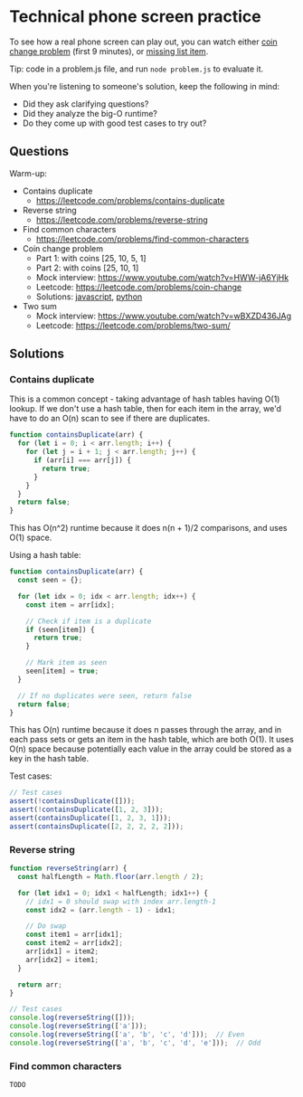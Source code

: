 # Technical phone screen practice

To see how a real phone screen can play out, you can watch either [coin change problem](https://www.youtube.com/watch?v=HWW-jA6YjHk) (first 9 minutes), or [missing list item](https://www.youtube.com/watch?v=cdCeU8DJvPM).

Tip: code in a problem.js file, and run `node problem.js` to evaluate it.

When you're listening to someone's solution, keep the following in mind:

* Did they ask clarifying questions?
* Did they analyze the big-O runtime?
* Do they come up with good test cases to try out?

## Questions

Warm-up:

* Contains duplicate
  * https://leetcode.com/problems/contains-duplicate
* Reverse string
  * https://leetcode.com/problems/reverse-string
* Find common characters
  * https://leetcode.com/problems/find-common-characters
* Coin change problem
  * Part 1: with coins [25, 10, 5, 1]
  * Part 2: with coins [25, 10, 1]
  * Mock interview: https://www.youtube.com/watch?v=HWW-jA6YjHk
  * Leetcode: https://leetcode.com/problems/coin-change
  * Solutions: [javascript](s1_04a_coin_change_problem.js), [python](s1_04a_coin_change_problem.py)
* Two sum
  * Mock interview: https://www.youtube.com/watch?v=wBXZD436JAg
  * Leetcode: https://leetcode.com/problems/two-sum/



## Solutions

### Contains duplicate

This is a common concept - taking advantage of hash tables having O(1) lookup. If we don't use a hash table, then for each item in the array, we'd have to do an O(n) scan to see if there are duplicates.

```js
function containsDuplicate(arr) {
  for (let i = 0; i < arr.length; i++) {
    for (let j = i + 1; j < arr.length; j++) {
      if (arr[i] === arr[j]) {
        return true;
      }
    }
  }
  return false;
}
```

This has O(n^2) runtime because it does n(n + 1)/2 comparisons, and uses O(1) space.

Using a hash table:

```js
function containsDuplicate(arr) {
  const seen = {};

  for (let idx = 0; idx < arr.length; idx++) {
    const item = arr[idx];

    // Check if item is a duplicate
    if (seen[item]) {
      return true;
    }

    // Mark item as seen
    seen[item] = true;
  }

  // If no duplicates were seen, return false
  return false;
}
```

This has O(n) runtime because it does n passes through the array, and in each pass sets or gets an item in the hash table, which are both O(1). It uses O(n) space because potentially each value in the array could be stored as a key in the hash table.

Test cases:

```js
// Test cases
assert(!containsDuplicate([]));
assert(!containsDuplicate([1, 2, 3]));
assert(containsDuplicate([1, 2, 3, 1]));
assert(containsDuplicate([2, 2, 2, 2, 2]));
```

### Reverse string

```js
function reverseString(arr) {
  const halfLength = Math.floor(arr.length / 2);

  for (let idx1 = 0; idx1 < halfLength; idx1++) {
    // idx1 = 0 should swap with index arr.length-1
    const idx2 = (arr.length - 1) - idx1;

    // Do swap
    const item1 = arr[idx1];
    const item2 = arr[idx2];
    arr[idx1] = item2;
    arr[idx2] = item1;
  }

  return arr;
}

// Test cases
console.log(reverseString([]));
console.log(reverseString(['a']));
console.log(reverseString(['a', 'b', 'c', 'd']));  // Even
console.log(reverseString(['a', 'b', 'c', 'd', 'e']));  // Odd
```

### Find common characters

`TODO`
